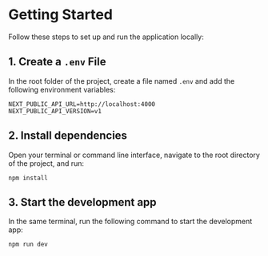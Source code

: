 # Getting Started
Follow these steps to set up and run the application locally:

## 1. Create a `.env` File

In the root folder of the project, create a file named `.env` and add the following environment variables:

```plaintext
NEXT_PUBLIC_API_URL=http://localhost:4000
NEXT_PUBLIC_API_VERSION=v1
```

## 2. Install dependencies

Open your terminal or command line interface, navigate to the root directory of the project, and run:
```plaintext
npm install
```

## 3. Start the development app
In the same terminal, run the following command to start the development app:
```plaintext
npm run dev
```
